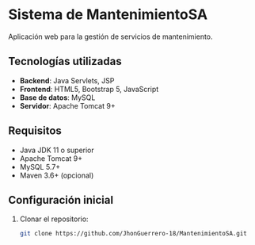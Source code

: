 # Sistema de MantenimientoSA

Aplicación web para la gestión de servicios de mantenimiento.

## Tecnologías utilizadas
- **Backend**: Java Servlets, JSP
- **Frontend**: HTML5, Bootstrap 5, JavaScript
- **Base de datos**: MySQL
- **Servidor**: Apache Tomcat 9+

##  Requisitos
- Java JDK 11 o superior
- Apache Tomcat 9+
- MySQL 5.7+
- Maven 3.6+ (opcional)

## Configuración inicial
1. Clonar el repositorio:
   ```bash
   git clone https://github.com/JhonGuerrero-18/MantenimientoSA.git
